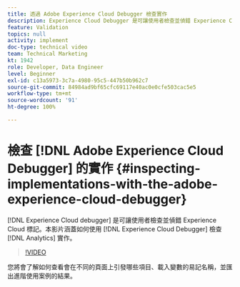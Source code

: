 ```yaml
---
title: 透過 Adobe Experience Cloud Debugger 檢查實作
description: Experience Cloud Debugger 是可讓使用者檢查並偵錯 Experience Cloud 標記的工具。本影片涵蓋如何使用 Experience Cloud Debugger 檢查 Analytics 實作。
feature: Validation
topics: null
activity: implement
doc-type: technical video
team: Technical Marketing
kt: 1942
role: Developer, Data Engineer
level: Beginner
exl-id: c13a5973-3c7a-4980-95c5-447b50b962c7
source-git-commit: 84984ad9bf65cfc69117e40ac0e0cfe503cac5e5
workflow-type: tm+mt
source-wordcount: '91'
ht-degree: 100%

---
```


# 檢查 [!DNL Adobe Experience Cloud Debugger] 的實作 {#inspecting-implementations-with-the-adobe-experience-cloud-debugger}

[!DNL Experience Cloud debugger] 是可讓使用者檢查並偵錯 Experience Cloud 標記。本影片涵蓋如何使用 [!DNL Experience Cloud Debugger] 檢查 [!DNL Analytics] 實作。

>[!VIDEO](https://video.tv.adobe.com/v/23878/?quality=12&learn=on)

您將會了解如何查看會在不同的頁面上引發哪些項目、載入變數的易記名稱，並匯出進階使用案例的結果。
